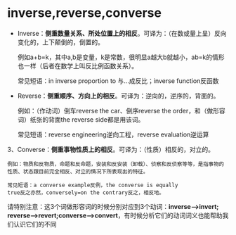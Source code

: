 # inverse,reverse,converse

* Inverse：**侧重数量关系、所处位置上的相反**。可译为：（在数或量上呈）反向变化的，上下颠倒的，倒置的。

	例如a+b=k，其中a,b是变量，k是常数，很明显a越大b就越小，ab=k的情形也一样（后者在数学上叫反比例函数关系）。

	常见短语：in inverse proportion to 与...成反比；inverse function反函数

* Reverse：**侧重顺序、方向上的相反**。可译为：逆向的，逆序的，背面的。

	例如：（作动词）倒车reverse the car、倒序reverse the order，和（做形容词）纸张的背面the reverse side都是用该词。

	常见短语：reverse engineering逆向工程，reverse evaluation逆运算

3、Converse：**侧重事物性质上的相反**。可译为：（性质）相反的，对立的。

	例如：物质和反物质，命题和反命题，安装和反安装（卸载）、侦察和反侦察等等，是指事物的性质、状态跟目前完全相反、对立的情况下所表现出的特征。

	常见短语：a converse example反例，the converse is equally 
	true反之亦然，conversely=on the contrary反之，相反地。

请特别注意：这3个词做形容词的时候分别对应到3个动词：**inverse-->invert; 
reverse-->revert;converse-->convert**，有时候分析它们的动词词义也能帮助我们认识它们的不同